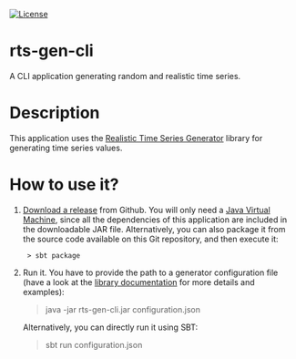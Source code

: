 [![License](http://img.shields.io/:license-Apache%202-red.svg)](http://www.apache.org/licenses/LICENSE-2.0.txt)

# rts-gen-cli
A CLI application generating random and realistic time series.

# Description

This application uses the [Realistic Time Series Generator](https://github.com/cetic/rts-gen) library for generating time series values. 

# How to use it?

1. [Download a release](https://github.com/cetic/rts-gen-cli/releases) from Github. 
You will only need a [Java Virtual Machine](https://java.com), since all the dependencies of this application are included in the downloadable JAR file. Alternatively, you can also package it from the source code available on this Git repository, and then execute it:
        
        > sbt package
2. Run it.
You have to provide the path to a generator configuration file (have a look at the [library documentation](http://rts-gen.readthedocs.io/en/latest/) for more details and examples):

    > java -jar rts-gen-cli.jar configuration.json
 
    Alternatively, you can directly run it using SBT:
 
    > sbt run configuration.json

